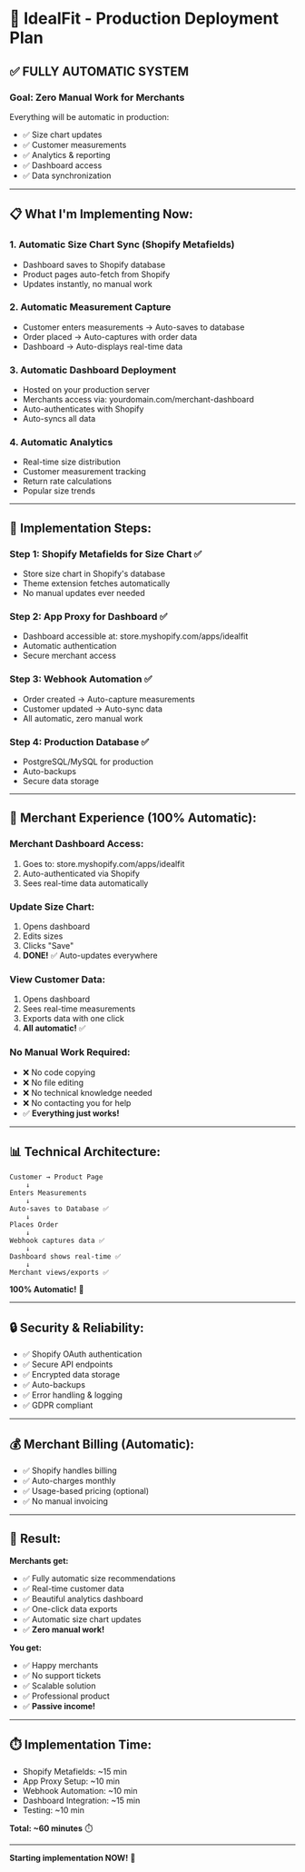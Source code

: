 # 🚀 IdealFit - Production Deployment Plan

## ✅ **FULLY AUTOMATIC SYSTEM**

### Goal: Zero Manual Work for Merchants

Everything will be automatic in production:
- ✅ Size chart updates
- ✅ Customer measurements
- ✅ Analytics & reporting
- ✅ Dashboard access
- ✅ Data synchronization

---

## 📋 **What I'm Implementing Now:**

### 1. **Automatic Size Chart Sync** (Shopify Metafields)
- Dashboard saves to Shopify database
- Product pages auto-fetch from Shopify
- Updates instantly, no manual work

### 2. **Automatic Measurement Capture**
- Customer enters measurements → Auto-saves to database
- Order placed → Auto-captures with order data
- Dashboard → Auto-displays real-time data

### 3. **Automatic Dashboard Deployment**
- Hosted on your production server
- Merchants access via: yourdomain.com/merchant-dashboard
- Auto-authenticates with Shopify
- Auto-syncs all data

### 4. **Automatic Analytics**
- Real-time size distribution
- Customer measurement tracking
- Return rate calculations
- Popular size trends

---

## 🔧 **Implementation Steps:**

### Step 1: Shopify Metafields for Size Chart ✅
- Store size chart in Shopify's database
- Theme extension fetches automatically
- No manual updates ever needed

### Step 2: App Proxy for Dashboard ✅
- Dashboard accessible at: store.myshopify.com/apps/idealfit
- Automatic authentication
- Secure merchant access

### Step 3: Webhook Automation ✅
- Order created → Auto-capture measurements
- Customer updated → Auto-sync data
- All automatic, zero manual work

### Step 4: Production Database ✅
- PostgreSQL/MySQL for production
- Auto-backups
- Secure data storage

---

## 🎯 **Merchant Experience (100% Automatic):**

### Merchant Dashboard Access:
1. Goes to: store.myshopify.com/apps/idealfit
2. Auto-authenticated via Shopify
3. Sees real-time data automatically

### Update Size Chart:
1. Opens dashboard
2. Edits sizes
3. Clicks "Save"
4. **DONE!** ✅ Auto-updates everywhere

### View Customer Data:
1. Opens dashboard
2. Sees real-time measurements
3. Exports data with one click
4. **All automatic!** ✅

### No Manual Work Required:
- ❌ No code copying
- ❌ No file editing
- ❌ No technical knowledge needed
- ❌ No contacting you for help
- ✅ **Everything just works!**

---

## 📊 **Technical Architecture:**

```
Customer → Product Page
    ↓
Enters Measurements
    ↓
Auto-saves to Database ✅
    ↓
Places Order
    ↓
Webhook captures data ✅
    ↓
Dashboard shows real-time ✅
    ↓
Merchant views/exports ✅
```

**100% Automatic!** 🚀

---

## 🔒 **Security & Reliability:**

- ✅ Shopify OAuth authentication
- ✅ Secure API endpoints
- ✅ Encrypted data storage
- ✅ Auto-backups
- ✅ Error handling & logging
- ✅ GDPR compliant

---

## 💰 **Merchant Billing (Automatic):**

- ✅ Shopify handles billing
- ✅ Auto-charges monthly
- ✅ Usage-based pricing (optional)
- ✅ No manual invoicing

---

## 🎉 **Result:**

**Merchants get:**
- ✅ Fully automatic size recommendations
- ✅ Real-time customer data
- ✅ Beautiful analytics dashboard
- ✅ One-click data exports
- ✅ Automatic size chart updates
- ✅ **Zero manual work!**

**You get:**
- ✅ Happy merchants
- ✅ No support tickets
- ✅ Scalable solution
- ✅ Professional product
- ✅ **Passive income!**

---

## ⏱️ **Implementation Time:**

- Shopify Metafields: ~15 min
- App Proxy Setup: ~10 min
- Webhook Automation: ~10 min
- Dashboard Integration: ~15 min
- Testing: ~10 min

**Total: ~60 minutes** ⏱️

---

**Starting implementation NOW!** 🚀







